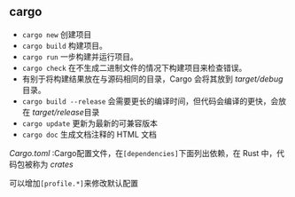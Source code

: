 ## cargo

- `cargo new` 创建项目
- `cargo build` 构建项目。
- `cargo run` 一步构建并运行项目。
- `cargo check` 在不生成二进制文件的情况下构建项目来检查错误。
- 有别于将构建结果放在与源码相同的目录，Cargo 会将其放到 *target/debug* 目录。
-  `cargo build --release` 会需要更长的编译时间，但代码会编译的更快，会放在 *target/release*目录
-  `cargo update` 更新为最新的可兼容版本
-  `cargo doc` 生成文档注释的 HTML 文档



 *Cargo.toml* :Cargo配置文件，在`[dependencies]`下面列出依赖，在 Rust 中，代码包被称为 *crates*

可以增加`[profile.*]`来修改默认配置



